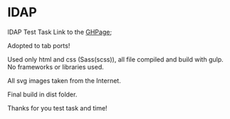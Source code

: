 # IDAP
IDAP Test Task 
Link to the [GHPage](https://yurasadilenko.github.io/IDAP/src);

Adopted to tab ports! 

Used only html and css (Sass(scss)), all file compiled and build with gulp.
No frameworks or libraries used.

All svg images taken from the Internet.

Final build in dist folder.

Thanks for you test task and time!
